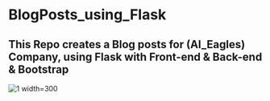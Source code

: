 # BlogPosts_using_Flask
## This Repo creates a Blog posts for (AI_Eagles) Company, using Flask with Front-end & Back-end & Bootstrap


![1 width=300](https://user-images.githubusercontent.com/81787449/157677378-5b9e049a-58e8-48d8-bf9f-95d204090911.png)
